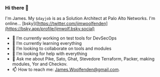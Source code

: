 ### Hi there 👋

I'm James. My `$dayjob` is as a Solution Architect at Palo Alto Networks. I'm online... [bsky]([https://twitter.com/jimwoolfenden](https://bsky.app/profile/jimwolf.bsky.social)

- 🔭 I’m currently working on test tools for DevSecOps
- 🌱 I’m currently learning everything
- 👯 I’m looking to collaborate on tools and modules
- 🤔 I’m looking for help with everything
- 💬 Ask me about Pike, Sato, Ghat, Stevedore Terraform, Packer, making modules, Yor and Checkov.
- 📫 How to reach me: James.Woolfenden@gmail.com.
<!--
**jameswoolfenden/jameswoolfenden** is a ✨ _special_ ✨ repository because its `README.md` (this file) appears on your GitHub profile.
